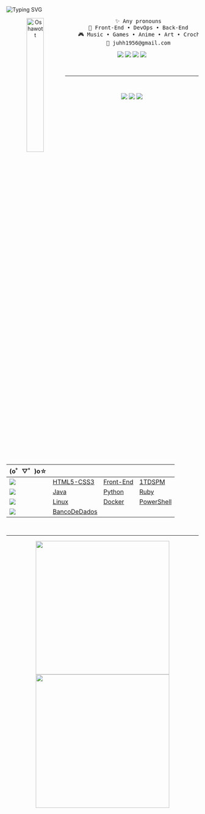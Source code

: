 <img align="center" src="https://readme-typing-svg.demolab.com?font=Inconsolata&weight=500&size=50&duration=4000&pause=300&color=fefae0&center=true&vCenter=true&multiline=true&repeat=false&random=false&width=1300&height=140&lines=Hi+%3A)+;I'm+Haku%2C+a+tech+student+%E2%98%86" alt="Typing SVG" />

<br>

<div align="center">
<img align="left" width="30%" src="https://i.pinimg.com/originals/d9/4e/41/d94e419561194c4c65b6e4f3cad965ff.gif" alt="Oshawott">

<pre>
    ✨ Any pronouns
    📖 Front-End • DevOps • Back-End
    🎮 Music • Games • Anime • Art • Crochet
    🔎 juhh1956@gmail.com
</pre>

[![](https://img.shields.io/badge/Git-black?style=for-the-badge&logo=git&logoColor=red)]()
[![](https://img.shields.io/badge/GitHub-black?style=for-the-badge&logo=Github&logoColor=white)]()
[![](https://img.shields.io/badge/Python-black?style=for-the-badge&logo=Python)]()
[![](https://img.shields.io/badge/Ruby-black?style=for-the-badge&logo=Ruby&logoColor=red)]()

</div>

<br>

<hr>
<br>

<div align="center">

[![](https://img.shields.io/badge/Marry-black?style=for-the-badge&logo=ruby&logoColor=red)](https://github.com/HakuGarcia/marry.git)
[![](https://img.shields.io/badge/s2-black?style=for-the-badge&logo=vbscript&logoColor=orange)](https://github.com/HakuGarcia/S2.git)
[![](https://img.shields.io/badge/beta-black?style=for-the-badge&logo=html5&logoColor=red)](https://github.com/HakuGarcia/portfolio-beta.git)


</div>

<div align="center" style="margin-right: 40px">
    <table>
        <thead>
            <tr align="left">
                <th>(o゜▽゜)o☆</th>
                <th></th>
                <th></th>
                <th></th>
            </tr>
        </thead>
    <tbody align="left">
        <tr>
            <td>
                <img src="https://img.shields.io/badge/FrontEnd-black?style=for-the-badge"/>
            </td>
            <td>
                <a href="https://github.com/HakuGarcia/HTML5-CSS3.git">HTML5-CSS3</a>
            </td>
            <td>
                <a href="https://github.com/HakuGarcia/Front-End.git">Front-End</a>
            </td>  
            <td>
                <a href="https://github.com/1TDSPM-2024">1TDSPM</a>
            </td>
        </tr>
        <tr>
            <td>
                <img src="https://img.shields.io/badge/BackEnd-black?style=for-the-badge"/>
            </td>
            <td>
                <a href="https://github.com/HakuGarcia/Java.git">Java</a>
            </td>
            <td>
                <a href="https://github.com/HakuGarcia/Python.git">Python</a>
            </td>
            <td>
                <a href="https://github.com/HakuGarcia/Ruby.git">Ruby</a>
            </td>
        </tr>
        <!-- <tr>
            <td>Golang</td>
            <td>
                <a href="https://github.com/HakuAkai/Golang.git">Golang</a>
            </td>  
        </tr> -->
        <tr>
            <td>
                <img src="https://img.shields.io/badge/DevOps-black?style=for-the-badge"/>
            </td>
            <td>
                <a href="https://github.com/HakuGarcia/Linux.git">Linux</a>
            </td>
            <td>
                <a href="https://github.com/HakuGarcia/Docker.git">Docker</a>
            </td> 
            <td>
                <a href="https://github.com/HakuGarcia/PowerShell.git">PowerShell</a>
            </td> 
        </tr>
            <td>
                <img src="https://img.shields.io/badge/DataBase-black?style=for-the-badge"/>
            </td>
            <td>
                <a href="https://github.com/HakuGarcia/BancoDeDados.git">BancoDeDados</a>
            </td>  
            <td></td>
            <td></td>
        </tr>
        </tbody>
        <tfoot></tfoot>
    </table>
</div>
<br>
<hr>
<div align="center">
    <div style="display: inline-block">
        <img width="350" src="https://github-readme-stats.vercel.app/api/top-langs/?username=HakuGarcia&layout=compact&theme=transparent&hide_border=true"/>
        <img width="350" src="https://github-readme-stats.vercel.app/api?username=HakuGarcia&count_private=true&layout=compact&theme=transparent&hide_border=true"/> 
    </div>
</div>
